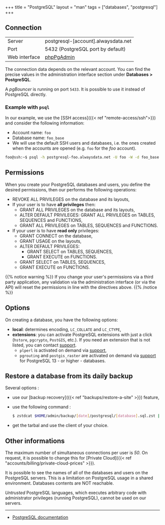 +++
title = "PostgreSQL"
layout = "man"
tags = ["databases", "postgresql"]
+++

## Connection

|||
|--- |--- |
|Server|postgresql-[account].alwaysdata.net|
|Port|5432 (PostgreSQL port by default)|
|Web interface|[phpPgAdmin](https://phppgadmin.alwaysdata.com/)|

The connection data depends on the relevant account. You can find the precise values in the administration interface section under **Databases > PostgreSQL**.

A *pgBouncer* is running on port `5433`. It is possible to use it instead of PostgreSQL directly.

### Example with `psql`
In our example, we use the [SSH access]({{< ref "remote-access/ssh">}}) and consider the following information:

- Account name: `foo`
- Database name: `foo_base`
- We will use the default SSH users and databases, i.e. the ones created when the accounts are opened (e.g. `foo` for the *foo* account).

```sh
foo@ssh:~$ psql -h postgresql-foo.alwaysdata.net -U foo -W -d foo_base
```

## Permissions

When you create your PostgreSQL databases and users, you define the desired permissions, then our performs the following operations:

- REVOKE ALL PRIVILEGES on the database and its layouts,
- If your user is to have **all privileges** then:
    - GRANT ALL PRIVILEGES on the database and its layouts,
    - ALTER DEFAULT PRIVILEGES: GRANT ALL PRIVILEGES on TABLES, SEQUENCES and FUNCTIONS,
    - GRANT ALL PRIVILEGES on TABLES, SEQUENCES and FUNCTIONS.
- If your user is to have **read only** privileges:
    - GRANT CONNECT on the database,
    - GRANT USAGE on the layouts,
    - ALTER DEFAULT PRIVILEGES:
        - GRANT SELECT on TABLES, SEQUENCES,
        - GRANT EXECUTE on FUNCTIONS.
    - GRANT SELECT on TABLES, SEQUENCES,
    - GRANT EXECUTE on FUNCTIONS.

{{% notice warning %}}
If you change your user's permissions via a third party application, any validation via the administration interface (or via the API) will reset the permissions in line with the directives above.
{{% /notice %}}

## Options

On creating a database, you have the following options:
- **local**: determines encoding, `LC_COLLATE` and `LC_CTYPE`,
- **extensions**: you can activate PostgreSQL extensions with just a click (`hstore`, `pgcrypto`, `PostGIS`, etc.). If you need an extension that is not listed, you can contact [support](https://admin.alwaysdata.com/support/add/).
	* `plperl` is activated on demand via [support](https://admin.alwaysdata.com/support/add/),
	* `pgrouting` and `postgis_raster` are activated on demand via [support](https://admin.alwaysdata.com/support/add/) for PostgreSQL 13 - or higher - databases.

## Restore a database from its daily backup

Several options :

- use our [backup recovery]({{< ref "backups/restore-a-site" >}}) feature,
- use the following command :

    ```sh
    $ zstdcat $HOME/admin/backup/[date]/postgresql/[database].sql.zst | psql -h postgresql-[account].alwaysdata.net -U [user] -W -d [database]
    ```

- get the tarbal and use the client of your choice.

## Other informations

The maximum number of simultaneous connections per user is *50*. On request, it is possible to change this for [Private Cloud]({{< ref "accounts/billing/private-cloud-prices" >}}).

It is possible to see the names of all of the databases and users on the PostgreSQL servers. This is a limitation on PostgreSQL usage in a shared environment. Databases contents are NOT reachable.

*Untrusted* PostgreSQL languages, which executes arbitrary code with administrator privileges (running PostgreSQL), cannot be used on our servers.

---

- [PostgreSQL documentation](https://www.postgresql.org/docs/)
